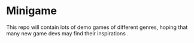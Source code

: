 # Minigame

This repo will contain lots of demo games of different genres, hoping that many new game devs may find their inspirations .